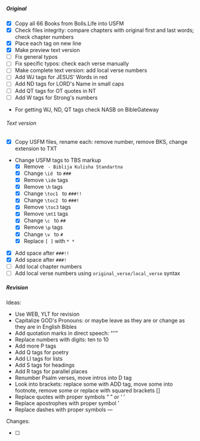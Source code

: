 ##### Original

- [x] Copy all 66 Books from Bolls.Life into USFM
- [x] Check files integrity: compare chapters with original first and last words; check chapter numbers
- [x] Place each tag on new line
- [x] Make preview text version 
- [ ] Fix general typos
- [ ] Fix specific typos: check each verse manually 
- [ ] Make complete text version: add local verse numbers 
- [ ] Add WJ tags for JESUS' Words in red
- [ ] Add ND tags for LORD's Name in small caps
- [ ] Add QT tags for OT quotes in NT
- [ ] Add W tags for Strong's numbers

- For getting WJ, ND, QT tags check NASB on BibleGateway

###### Text version

- [x] Copy USFM files, rename each: remove number, remove BKS, change extension to TXT 
- Change USFM tags to TBS markup 
  - [x] Remove ` - Biblija Kulisha Standartna`
  - [x] Change `\id ` to `###`
  - [x] Remove `\ide` tags 
  - [x] Remove `\h` tags 
  - [x] Change `\toc1 ` to `###!!`
  - [x] Change `\toc2 ` to `###!`
  - [x] Remove `\toc3` tags 
  - [x] Remove `\mt1` tags 
  - [x] Change `\c ` to `##`
  - [x] Remove `\p` tags 
  - [x] Change `\v ` to `#`
  - [x] Replace `[ ]` with `* *`
- [x] Add space after `###!!`
- [x] Add space after `###!`
- [ ] Add local chapter numbers 
- [ ] Add local verse numbers using `original_verse/local_verse` syntax

##### Revision

Ideas: 

- Use WEB, YLT for revision 
- Capitalize GOD's Pronouns: or maybe leave as they are or change as they are in English Bibles
- Add quotation marks in direct speech: “‘’”
- Replace numbers with digits: ten to 10
- Add more P tags
- Add Q tags for poetry
- Add LI tags for lists
- Add S tags for headings
- Add R tags for parallel places
- Renumber Psalm verses, move intros into D tag
- Look into brackets: replace some with ADD tag, move some into footnote, remove some or replace with squared brackets []
- Replace quotes with proper symbols “ ” or ‘ ’
- Replace apostrophes with proper symbol ʼ
- Replace dashes with proper symbols —

Changes:

- [ ] 